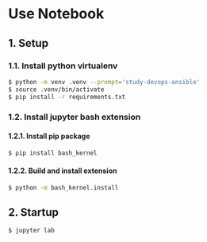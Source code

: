 # Use Notebook

## 1. Setup

### 1.1. Install python virtualenv

```bash
$ python -m venv .venv --prompt='study-devops-ansible'
$ source .venv/bin/activate
$ pip install -r requirements.txt
```

### 1.2. Install jupyter bash extension

#### 1.2.1. Install pip package

```bash
$ pip install bash_kernel
```

#### 1.2.2. Build and install extension

```bash
$ python -m bash_kernel.install
```

## 2. Startup

```bash
$ jupyter lab
```